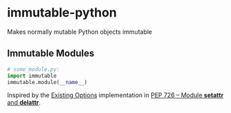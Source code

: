 # immutable-python

Makes normally mutable Python objects immutable

## Immutable Modules

```python
# some_module.py:
import immutable
immutable.module(__name__)
```

Inspired by the [Existing Options](https://peps.python.org/pep-0726/#existing-options)
implementation in [PEP 726 – Module __setattr__ and __delattr__](https://peps.python.org/pep-0726/).
